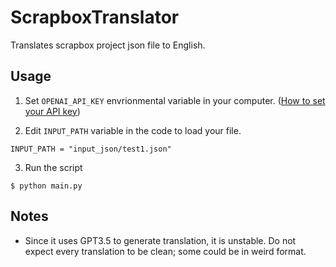 # ScrapboxTranslator
Translates scrapbox project json file to English.
## Usage
1. Set `OPENAI_API_KEY` envrionmental variable in your computer.
([How to set your API key](https://qiita.com/LingmuSajun/items/8ac6b016e0ecc864851e))

2. Edit `INPUT_PATH` variable in the code to load your file.
```
INPUT_PATH = "input_json/test1.json"
```
3. Run the script
```
$ python main.py
```
## Notes
- Since it uses GPT3.5 to generate translation, it is unstable. Do not expect every translation to be clean; some could be in weird format.
